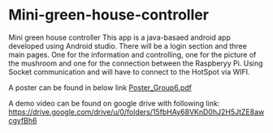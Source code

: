 # Mini-green-house-controller
Mini green house controller
This app is a java-basaed android app developed using Android studio.
There will be a login section and three main pages. One for the information and controlling, one for the picture of the mushroom and one for the connection between the Raspberyy Pi.
Using Socket communication and will have to connect to the HotSpot via WIFI.

A poster can be found in below link
[Poster_Group6.pdf](https://github.com/xiaoganzhang/Mini-green-house-controller/files/11368641/Poster_Group6.pdf)

A demo video can be found on google drive with following link:
https://drive.google.com/drive/u/0/folders/15fbHAy68VKnD0hJ2H5JtZE8awcgyfBh6
